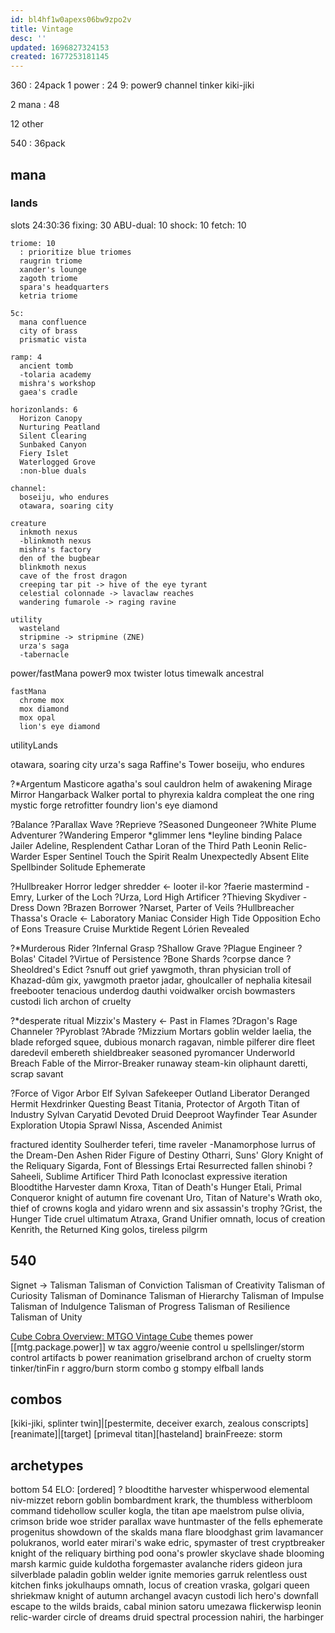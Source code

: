```yaml
---
id: bl4hf1w0apexs06bw9zpo2v
title: Vintage
desc: ''
updated: 1696827324153
created: 1677253181145
---
```


360 : 24pack
  1 power : 24
    9: power9
      channel
      tinker
      kiki-jiki

  2 mana : 48

  12 other

540 : 36pack

## mana
### lands
slots 24:30:36
  fixing: 30
    ABU-dual: 10
    shock: 10
    fetch: 10

    triome: 10
      : prioritize blue triomes
      raugrin triome
      xander's lounge
      zagoth triome
      spara's headquarters
      ketria triome

    5c:
      mana confluence
      city of brass
      prismatic vista

    ramp: 4
      ancient tomb
      -tolaria academy
      mishra's workshop
      gaea's cradle

    horizonlands: 6
      Horizon Canopy
      Nurturing Peatland
      Silent Clearing
      Sunbaked Canyon
      Fiery Islet
      Waterlogged Grove
      :non-blue duals

    channel:
      boseiju, who endures
      otawara, soaring city

    creature
      inkmoth nexus
      -blinkmoth nexus
      mishra's factory
      den of the bugbear
      blinkmoth nexus
      cave of the frost dragon
      creeping tar pit -> hive of the eye tyrant
      celestial colonnade -> lavaclaw reaches
      wandering fumarole -> raging ravine

    utility
      wasteland
      stripmine -> stripmine (ZNE)
      urza's saga
      -tabernacle

  power/fastMana
    power9
      mox
      twister
      lotus
      timewalk
      ancestral

    fastMana
      chrome mox
      mox diamond
      mox opal
      lion's eye diamond

  utilityLands

  otawara, soaring city
  urza's saga
  Raffine's Tower
  boseiju, who endures

  ?*Argentum Masticore
  agatha's soul cauldron
  helm of awakening
  Mirage Mirror
  Hangarback Walker
  portal to phyrexia
  kaldra compleat
  the one ring
  mystic forge
  retrofitter foundry
  lion's eye diamond

  ?Balance
  ?Parallax Wave
  ?Reprieve
  ?Seasoned Dungeoneer
  ?White Plume Adventurer
  ?Wandering Emperor
  *glimmer lens
  *leyline binding
  Palace Jailer
  Adeline, Resplendent Cathar
  Loran of the Third Path
  Leonin Relic-Warder
  Esper Sentinel
  Touch the Spirit Realm
  Unexpectedly Absent
  Elite Spellbinder
  Solitude
  Ephemerate

  ?Hullbreaker Horror
  ledger shredder <-  looter il-kor
  ?faerie mastermind
  -Emry, Lurker of the Loch
  ?Urza, Lord High Artificer
  ?Thieving Skydiver
  -Dress Down
  ?Brazen Borrower
  ?Narset, Parter of Veils
  ?Hullbreacher
  Thassa's Oracle <- Laboratory Maniac
  Consider
  High Tide
  Opposition
  Echo of Eons
  Treasure Cruise
  Murktide Regent
  Lórien Revealed

  ?*Murderous Rider
  ?Infernal Grasp
  ?Shallow Grave
  ?Plague Engineer
  ?Bolas' Citadel
  ?Virtue of Persistence
  ?Bone Shards
  ?corpse dance
  ?Sheoldred's Edict
  ?snuff out
  grief
  yawgmoth, thran physician
  troll of Khazad-dûm
  gix, yawgmoth praetor
  jadar, ghoulcaller of nephalia
  kitesail freebooter
  tenacious underdog
  dauthi voidwalker
  orcish bowmasters
  custodi lich
  archon of cruelty

  ?*desperate ritual
  Mizzix's Mastery <- Past in Flames
  ?Dragon's Rage Channeler
  ?Pyroblast
  ?Abrade
  ?Mizzium Mortars
  goblin welder
  laelia, the blade reforged
  squee, dubious monarch
  ragavan, nimble pilferer
  dire fleet daredevil
  embereth shieldbreaker
  seasoned pyromancer
  Underworld Breach
  Fable of the Mirror-Breaker
  runaway steam-kin
  oliphaunt
  daretti, scrap savant

  ?Force of Vigor
  Arbor Elf
  Sylvan Safekeeper
  Outland Liberator
  Deranged Hermit
  Hexdrinker
  Questing Beast
  Titania, Protector of Argoth
  Titan of Industry
  Sylvan Caryatid
  Devoted Druid
  Deeproot Wayfinder
  Tear Asunder
  Exploration
  Utopia Sprawl
  Nissa, Ascended Animist

  fractured identity
  Soulherder
  teferi, time raveler
  -Manamorphose
  lurrus of the Dream-Den
  Ashen Rider
  Figure of Destiny
  Otharri, Suns' Glory
  Knight of the Reliquary
  Sigarda, Font of Blessings
  Ertai Resurrected
  fallen shinobi
  ?Saheeli, Sublime Artificer
  Third Path Iconoclast
  expressive iteration
  Bloodtithe Harvester
  damn
  Kroxa, Titan of Death's Hunger
  Etali, Primal Conqueror
  knight of autumn
  fire covenant
  Uro, Titan of Nature's Wrath
  oko, thief of crowns
  kogla and yidaro
  wrenn and six
  assassin's trophy
  ?Grist, the Hunger Tide
  cruel ultimatum
  Atraxa, Grand Unifier
  omnath, locus of creation
  Kenrith, the Returned King
  golos, tireless pilgrm

## 540
  Signet -> Talisman
  Talisman of Conviction
  Talisman of Creativity
  Talisman of Curiosity
  Talisman of Dominance
  Talisman of Hierarchy
  Talisman of Impulse
  Talisman of Indulgence
  Talisman of Progress
  Talisman of Resilience
  Talisman of Unity

[Cube Cobra Overview: MTGO Vintage Cube](https://cubecobra.com/cube/overview/modovintage)
themes
  power [[mtg.package.power]]
  w
    tax
    aggro/weenie
    control
  u
    spellslinger/storm
    control
    artifacts
  b
    power
    reanimation
      griselbrand
      archon of cruelty
    storm
    tinker/tinFin
  r
    aggro/burn
    storm
    combo
  g
    stompy
    elfball
    lands

## combos
[kiki-jiki, splinter twin]|[pestermite, deceiver exarch, zealous conscripts]
[reanimate]|[target]
[primeval titan][hasteland]
brainFreeze: storm

## archetypes
bottom 54 ELO: [ordered] ?
bloodtithe harvester
whisperwood elemental
niv-mizzet reborn
goblin bombardment
krark, the thumbless
witherbloom command
tidehollow sculler
kogla, the titan ape
maelstrom pulse
olivia, crimson bride
woe strider
parallax wave
huntmaster of the fells
ephemerate
progenitus
showdown of the skalds
mana flare
bloodghast
grim lavamancer
polukranos, world eater
mirari's wake
edric, spymaster of trest
cryptbreaker
knight of the reliquary
birthing pod
oona's prowler
skyclave shade
blooming marsh
karmic guide
kuldotha forgemaster
avalanche riders
gideon jura
silverblade paladin
goblin welder
ignite memories
garruk relentless
oust
kitchen finks
jokulhaups
omnath, locus of creation
vraska, golgari queen
shriekmaw
knight of autumn
archangel avacyn
custodi lich
hero's downfall
escape to the wilds
braids, cabal minion
satoru umezawa
flickerwisp
leonin relic-warder
circle of dreams druid
spectral procession
nahiri, the harbinger
